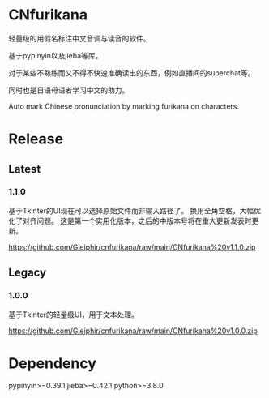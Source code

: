 # CNfurikana

轻量级的用假名标注中文音调与读音的软件。

基于pypinyin以及jieba等库。

对于某些不熟练而又不得不快速准确读出的东西，例如直播间的superchat等。

同时也是日语母语者学习中文的助力。

Auto mark Chinese pronunciation by marking furikana on characters.


# Release
## Latest
### 1.1.0
基于Tkinter的UI现在可以选择原始文件而非输入路径了。
换用全角空格，大幅优化了对齐问题。
这是第一个实用化版本，之后的中版本号将在重大更新发表时更新。

https://github.com/Gleiphir/cnfurikana/raw/main/CNfurikana%20v1.1.0.zip

## Legacy
### 1.0.0
基于Tkinter的轻量级UI，用于文本处理。

https://github.com/Gleiphir/cnfurikana/raw/main/CNfurikana%20v1.0.0.zip

# Dependency

pypinyin>=0.39.1
jieba>=0.42.1
python>=3.8.0

